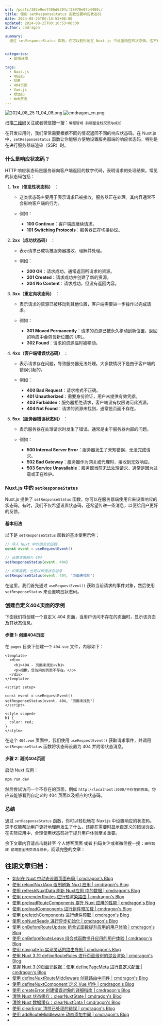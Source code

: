 ```yaml
---
url: /posts/302e9ee7406d6304cf38978e07b4480c/
title: 使用 setResponseStatus 函数设置响应状态码
date: 2024-08-25T00:18:53+08:00
updated: 2024-08-25T00:18:53+08:00
author: cmdragon

summary:
  通过 setResponseStatus 函数，你可以轻松地在 Nuxt.js 中设置响应的状态码。这不仅能帮助用户更好地理解发生了什么，还能在需要时显示自定义的错误页面。在实际应用中，合理使用状态码对于提升用户体验至关重要。


categories:
  - 前端开发

tags:
  - Nuxt.js
  - 响应码
  - SSR
  - 404页面
  - Vue.js
  - 状态码
  - Web开发
---
```


<img src="/images/2024_08_25 11_04_08.png" title="2024_08_25 11_04_08.png" alt="2024_08_25 11_04_08.png"/>

<img src="https://api2.cmdragon.cn/upload/cmder/20250304_012821924.jpg" title="cmdragon_cn.png" alt="cmdragon_cn.png"/>


扫描[二维码](https://api2.cmdragon.cn/upload/cmder/20250304_012821924.jpg)关注或者微信搜一搜：`编程智域 前端至全栈交流与成长`



在开发应用时，我们常常需要根据不同的情况返回不同的响应状态码。在 Nuxt.js 中，`setResponseStatus` 函数让你能够方便地设置服务器端的响应状态码，特别是在进行服务器端渲染（SSR）时。

### 什么是响应状态码？

HTTP 响应状态码是服务器向客户端返回的数字代码，表明请求的处理结果。常见的状态码包括：


1. **1xx（信息性状态码）** ：

    -   这类状态码主要用于表示请求已被接收，服务器正在处理。其内容通常不会影响客户端的行为。

    -   例如：

        -   **100 Continue**：客户端应继续请求。
        -   **101 Switching Protocols**：服务器正在切换协议。

2. **2xx（成功状态码）** ：

    -   表示请求已成功被服务器接收、理解并处理。

    -   例如：

        -   **200 OK**：请求成功，通常返回所请求的资源。
        -   **201 Created**：请求成功并创建了新的资源。
        -   **204 No Content**：请求成功，但没有返回内容。

3. **3xx（重定向状态码）** ：

    -   表示请求的资源已被移动到其他位置，客户端需要进一步操作以完成请求。

    -   例如：

        -   **301 Moved Permanently**：请求的资源已被永久移动到新位置，返回的响应中会包含新位置的 URL。
        -   **302 Found**：请求的资源临时被移动。

4. **4xx（客户端错误状态码）** ：

    -   表示请求存在问题，导致服务器无法处理。大多数情况下是由于客户端的错误引起的。

    -   例如：

        -   **400 Bad Request**：请求格式不正确。
        -   **401 Unauthorized**：需要身份验证，用户未提供有效凭据。
        -   **403 Forbidden**：服务器拒绝请求，客户端没有权限访问此资源。
        -   **404 Not Found**：请求的资源未找到，通常是页面不存在。

5. **5xx（服务器错误状态码）** ：

    -   表示服务器在处理请求时发生了错误。通常是由于服务器内部的问题。

    -   例如：

        -   **500 Internal Server Error**：服务器发生了未知错误，无法完成请求。
        -   **502 Bad Gateway**：服务器作为网关或代理时，接收到无效响应。
        -   **503 Service Unavailable**：服务器当前无法处理请求，通常是因为过载或正在维护。

### Nuxt.js 中的 `setResponseStatus` 

Nuxt.js 提供了 `setResponseStatus` 函数，你可以在服务器端使用它来设置响应的状态码。有时，我们不仅希望设置状态码，还希望传递一条消息，以便给用户更好的反馈。

#### 基本用法

以下是 `setResponseStatus` 函数的基本使用示例：

```javascript
// 导入 Nuxt 中的组合式函数
const event = useRequestEvent()

// 设置状态码为 404
setResponseStatus(event, 404)

// 如果需要，也可以传递状态消息
setResponseStatus(event, 404, '页面未找到')
```

在这里，我们首先通过 `useRequestEvent()` 获取当前请求的事件对象，然后使用 `setResponseStatus` 来设置响应状态码。

### 创建自定义404页面的示例

下面我们将创建一个自定义 404 页面，当用户访问不存在的页面时，显示该页面及其状态信息。

#### 步骤 1: 创建404页面

在 `pages` 目录下创建一个 `404.vue` 文件，内容如下：

```vue
<template>
  <div>
    <h1>404 - 页面未找到</h1>
    <p>抱歉，您访问的页面不存在。</p>
  </div>
</template>

<script setup>

const event = useRequestEvent()
setResponseStatus(event, 404, '页面未找到')
</script>

<style scoped>
h1 {
  color: red;
}
</style>
```

在这个 `404.vue` 页面中，我们使用 `useRequestEvent()` 获取请求事件，并调用 `setResponseStatus` 函数将状态码设置为 404 并附带状态消息。

#### 步骤 2: 测试404页面

启动 Nuxt 应用：

```bash
npm run dev
```

然后尝试访问一个不存在的页面，例如 `http://localhost:3000/不存在的页面`。你应该能够看到自定义的 404 页面以及相应的状态码。

### 总结

通过 `setResponseStatus` 函数，你可以轻松地在 Nuxt.js 中设置响应的状态码。这不仅能帮助用户更好地理解发生了什么，还能在需要时显示自定义的错误页面。在实际应用中，合理使用状态码对于提升用户体验至关重要。


余下文章内容请点击跳转至 个人博客页面 或者 扫码关注或者微信搜一搜：`编程智域 前端至全栈交流与成长`，阅读完整的文章：

## 往期文章归档：

- [如何在 Nuxt 中动态设置页面布局 | cmdragon's Blog](https://blog.cmdragon.cn/posts/4c7fb169913298de59cbe19fcbaac8d3/)
- [使用 reloadNuxtApp 强制刷新 Nuxt 应用 | cmdragon's Blog](https://blog.cmdragon.cn/posts/f47b024ff8b1e13c71741951067ae579/)
- [使用 refreshNuxtData 刷新 Nuxt应用 中的数据 | cmdragon's Blog](https://blog.cmdragon.cn/posts/1d66580f8a7e8510b9f9af6272aecc2e/)
- [使用 prerenderRoutes 进行预渲染路由 | cmdragon's Blog](https://blog.cmdragon.cn/posts/87586efe60054fbbb53f151d9025f356/)
- [使用 preloadRouteComponents 提升 Nuxt 应用的性能 | cmdragon's Blog](https://blog.cmdragon.cn/posts/476d81c3a7972e5b8d84db523437836c/)
- [使用 preloadComponents 进行组件预加载 | cmdragon's Blog](https://blog.cmdragon.cn/posts/b54b94bb4434e506c17b07f68a13bf94/)
- [使用 prefetchComponents 进行组件预取 | cmdragon's Blog](https://blog.cmdragon.cn/posts/a87f935f1fba15457925fce9d47af8f4/)
- [使用 onNuxtReady 进行异步初始化 | cmdragon's Blog](https://blog.cmdragon.cn/posts/838b6733c038fcb291025b2c777b3e8b/)
- [使用 onBeforeRouteUpdate 组合式函数提升应用的用户体验 | cmdragon's Blog](https://blog.cmdragon.cn/posts/d400882a80839b72cf628a6de608f0e8/)
- [使用 onBeforeRouteLeave 组合式函数提升应用的用户体验 | cmdragon's Blog](https://blog.cmdragon.cn/posts/ec76c32456eed5c68935b916beb053c2/)
- [使用 navigateTo 实现灵活的路由导航 | cmdragon's Blog](https://blog.cmdragon.cn/posts/f68163dee0a38a46b874f4885c661f48/)
- [使用 Nuxt 3 的 defineRouteRules 进行页面级别的混合渲染 | cmdragon's Blog](https://blog.cmdragon.cn/posts/a067b4aecdd04032860d7102ebcef604/)
- [掌握 Nuxt 3 的页面元数据：使用 definePageMeta 进行自定义配置 | cmdragon's Blog](https://blog.cmdragon.cn/posts/e0ecc27dccf7a9a8d8bf9a2d4fd3f00b/)
- [使用 defineNuxtRouteMiddleware 创建路由中间件 | cmdragon's Blog](https://blog.cmdragon.cn/posts/9820edb9b255785446531ea7b1ac2269/)
- [使用 defineNuxtComponent`定义 Vue 组件 | cmdragon's Blog](https://blog.cmdragon.cn/posts/8e9977db3a733bc649877087c3b87e91/)
- [使用 createError 创建错误对象的详细指南 | cmdragon's Blog](https://blog.cmdragon.cn/posts/58c4afd983d5e7a26462c4830ef807b5/)
- [清除 Nuxt 状态缓存：clearNuxtState | cmdragon's Blog](https://blog.cmdragon.cn/posts/54aef7263724952013d0fd71fcdcb38e/)
- [清除 Nuxt 数据缓存：clearNuxtData | cmdragon's Blog](https://blog.cmdragon.cn/posts/b14ec150986ae8b8e56d2c37637e04fd/)
- [使用 clearError 清除已处理的错误 | cmdragon's Blog](https://blog.cmdragon.cn/posts/c7681141b499276ec9613c76b8bdb688/)
- [使用 addRouteMiddleware 动态添加中间 | cmdragon's Blog](https://blog.cmdragon.cn/posts/0988eb75d14a8fc3b0db7d072206b8a8/)
-

